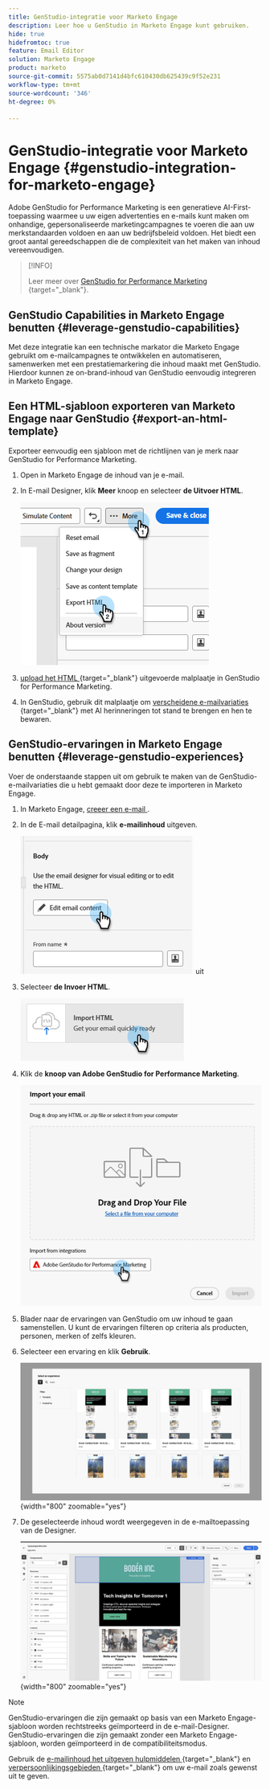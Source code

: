 ```yaml
---
title: GenStudio-integratie voor Marketo Engage
description: Leer hoe u GenStudio in Marketo Engage kunt gebruiken.
hide: true
hidefromtoc: true
feature: Email Editor
solution: Marketo Engage
product: marketo
source-git-commit: 5575ab0d7141d4bfc610430db625439c9f52e231
workflow-type: tm+mt
source-wordcount: '346'
ht-degree: 0%

---
```


# GenStudio-integratie voor Marketo Engage {#genstudio-integration-for-marketo-engage}

Adobe GenStudio for Performance Marketing is een generatieve AI-First-toepassing waarmee u uw eigen advertenties en e-mails kunt maken om onhandige, gepersonaliseerde marketingcampagnes te voeren die aan uw merkstandaarden voldoen en aan uw bedrijfsbeleid voldoen. Het biedt een groot aantal gereedschappen die de complexiteit van het maken van inhoud vereenvoudigen.

>[!INFO]
>
>Leer meer over [ GenStudio for Performance Marketing ](https://experienceleague.adobe.com/en/docs/genstudio-for-performance-marketing/user-guide/home){target="_blank"}.

## GenStudio Capabilities in Marketo Engage benutten {#leverage-genstudio-capabilities}

Met deze integratie kan een technische markator die Marketo Engage gebruikt om e-mailcampagnes te ontwikkelen en automatiseren, samenwerken met een prestatiemarkering die inhoud maakt met GenStudio. Hierdoor kunnen ze on-brand-inhoud van GenStudio eenvoudig integreren in Marketo Engage.

## Een HTML-sjabloon exporteren van Marketo Engage naar GenStudio {#export-an-html-template}

Exporteer eenvoudig een sjabloon met de richtlijnen van je merk naar GenStudio for Performance Marketing.

1. Open in Marketo Engage de inhoud van je e-mail.

1. In E-mail Designer, klik **Meer** knoop en selecteer **de Uitvoer HTML**.

   ![ het Exporteren van uw HTML ](assets/genstudio-integration-1.png)

1. [ upload het HTML ](https://experienceleague.adobe.com/en/docs/genstudio-for-performance-marketing/user-guide/content/templates/use-templates#templates-from-ajo-and-marketo){target="_blank"} uitgevoerde malplaatje in GenStudio for Performance Marketing.

1. In GenStudio, gebruik dit malplaatje om [ verscheidene e-mailvariaties ](https://experienceleague.adobe.com/en/docs/genstudio-for-performance-marketing/user-guide/create/create-email-experience){target="_blank"} met AI herinneringen tot stand te brengen en hen te bewaren.

## GenStudio-ervaringen in Marketo Engage benutten {#leverage-genstudio-experiences}

Voer de onderstaande stappen uit om gebruik te maken van de GenStudio-e-mailvariaties die u hebt gemaakt door deze te importeren in Marketo Engage.

1. In Marketo Engage, [ creeer een e-mail ](/help/marketo/product-docs/email-marketing/email-designer/email-authoring.md#create-an-email).

1. In de E-mail detailpagina, klik **e-mailinhoud** uitgeven.

   ![ geef e-mailinhoudknoop ](assets/genstudio-integration-2.png) uit

1. Selecteer **de Invoer HTML**.

   ![ de knoop van HTML van de Invoer ](assets/genstudio-integration-3.png)

1. Klik de **knoop van Adobe GenStudio for Performance Marketing**.

   ![ knoop van Adobe GenStudio for Performance Marketing ](assets/genstudio-integration-4.png)

1. Blader naar de ervaringen van GenStudio om uw inhoud te gaan samenstellen. U kunt de ervaringen filteren op criteria als producten, personen, merken of zelfs kleuren.

1. Selecteer een ervaring en klik **Gebruik**.

   ![ selecteer de gewenste ervaring ](assets/genstudio-integration-5.png){width="800" zoomable="yes"}

1. De geselecteerde inhoud wordt weergegeven in de e-mailtoepassing van de Designer.

   ![ E-mail Designer ](assets/genstudio-integration-6.png){width="800" zoomable="yes"}

>[!NOTE]
>
>GenStudio-ervaringen die zijn gemaakt op basis van een Marketo Engage-sjabloon worden rechtstreeks geïmporteerd in de e-mail-Designer. GenStudio-ervaringen die zijn gemaakt zonder een Marketo Engage-sjabloon, worden geïmporteerd in de compatibiliteitsmodus.

Gebruik de [ e-mailinhoud het uitgeven hulpmiddelen ](/help/marketo/product-docs/email-marketing/email-designer/email-authoring.md#add-structure-and-content){target="_blank"} en [ verpersoonlijkingsgebieden ](/help/marketo/product-docs/email-marketing/email-designer/email-authoring.md#personalize-content){target="_blank"} om uw e-mail zoals gewenst uit te geven.
